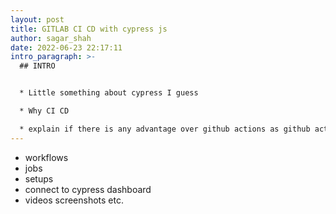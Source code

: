 ```yaml
---
layout: post
title: GITLAB CI CD with cypress js
author: sagar_shah
date: 2022-06-23 22:17:11
intro_paragraph: >-
  ## INTRO


  * Little something about cypress I guess

  * Why CI CD

  * explain if there is any advantage over github actions as github actions requires paid plans for private repos
---
```

* workflows
* jobs
* setups
* connect to cypress dashboard
* videos screenshots etc.